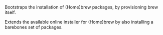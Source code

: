 Bootstraps the installation of (Home)brew packages, by provisioning brew itself.

Extends the available online installer for (Home)brew by also installing a barebones set of packages.
